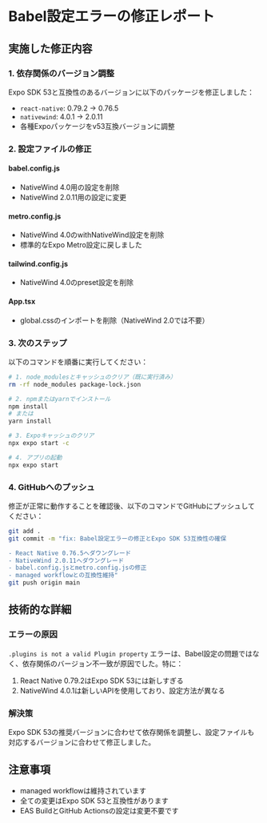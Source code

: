 # Babel設定エラーの修正レポート

## 実施した修正内容

### 1. 依存関係のバージョン調整
Expo SDK 53と互換性のあるバージョンに以下のパッケージを修正しました：

- `react-native`: 0.79.2 → 0.76.5
- `nativewind`: 4.0.1 → 2.0.11
- 各種Expoパッケージをv53互換バージョンに調整

### 2. 設定ファイルの修正

#### babel.config.js
- NativeWind 4.0用の設定を削除
- NativeWind 2.0.11用の設定に変更

#### metro.config.js
- NativeWind 4.0のwithNativeWind設定を削除
- 標準的なExpo Metro設定に戻しました

#### tailwind.config.js
- NativeWind 4.0のpreset設定を削除

#### App.tsx
- global.cssのインポートを削除（NativeWind 2.0では不要）

### 3. 次のステップ

以下のコマンドを順番に実行してください：

```bash
# 1. node_modulesとキャッシュのクリア（既に実行済み）
rm -rf node_modules package-lock.json

# 2. npmまたはyarnでインストール
npm install
# または
yarn install

# 3. Expoキャッシュのクリア
npx expo start -c

# 4. アプリの起動
npx expo start
```

### 4. GitHubへのプッシュ

修正が正常に動作することを確認後、以下のコマンドでGitHubにプッシュしてください：

```bash
git add .
git commit -m "fix: Babel設定エラーの修正とExpo SDK 53互換性の確保

- React Native 0.76.5へダウングレード
- NativeWind 2.0.11へダウングレード
- babel.config.jsとmetro.config.jsの修正
- managed workflowとの互換性維持"
git push origin main
```

## 技術的な詳細

### エラーの原因
`.plugins is not a valid Plugin property` エラーは、Babel設定の問題ではなく、依存関係のバージョン不一致が原因でした。特に：

1. React Native 0.79.2はExpo SDK 53には新しすぎる
2. NativeWind 4.0.1は新しいAPIを使用しており、設定方法が異なる

### 解決策
Expo SDK 53の推奨バージョンに合わせて依存関係を調整し、設定ファイルも対応するバージョンに合わせて修正しました。

## 注意事項

- managed workflowは維持されています
- 全ての変更はExpo SDK 53と互換性があります
- EAS BuildとGitHub Actionsの設定は変更不要です
